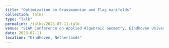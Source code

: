```yaml
---
title: "Optimization on Grassmannian and Flag manifolds"
collection: talks
type: "Talk"
permalink: /talks/2023-07-11-talk
venue: "SIAM Conference on Applied Algebraic Geometry, Eindhoven University of Technology"
date: 2023-07-11
location: "Eindhoven, Netherlands"
---
```

